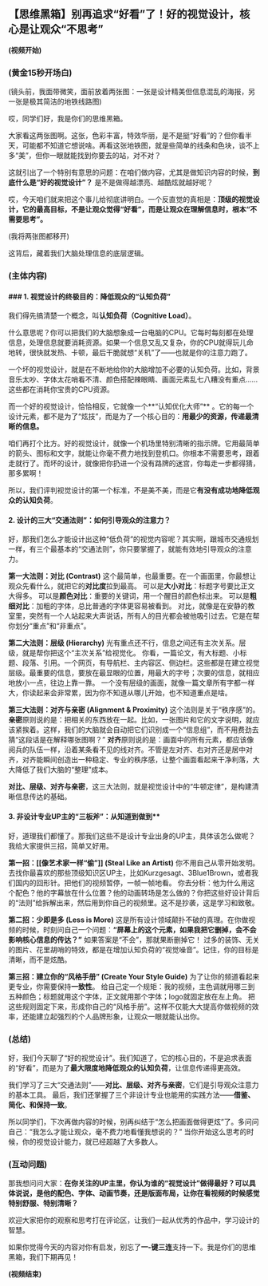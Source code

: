 
## **【思维黑箱】别再追求“好看”了！好的视觉设计，核心是让观众“不思考”**

**(视频开始)**

### **(黄金15秒开场白)**

(镜头前，我面带微笑，面前放着两张图：一张是设计精美但信息混乱的海报，另一张是极其简洁的地铁线路图)

哎，同学们好，我是你们的思维黑箱。

大家看这两张图啊。这张，色彩丰富，特效华丽，是不是挺“好看”的？但你看半天，可能都不知道它想说啥。再看这张地铁图，就是些简单的线条和色块，谈不上多“美”，但你一眼就能找到你要去的站，对不对？

这就引出了一个特别有意思的问题：在咱们做内容，尤其是做知识内容的时候，**到底什么是“好的视觉设计”？** 是不是做得越漂亮、越酷炫就越好呢？

哎，今天咱们就来把这个事儿给彻底讲明白。一个反直觉的真相是：**顶级的视觉设计，它的最高目标，不是让观众觉得“好看”，而是让观众在理解信息时，根本“不需要思考”。**

(我将两张图都移开)

这背后，藏着我们大脑处理信息的底层逻辑。

### **(主体内容)**

#### **### 1. 视觉设计的终极目的：降低观众的“认知负荷”**

我们得先搞清楚一个概念，叫**认知负荷（Cognitive Load）**。

什么意思呢？你可以把我们的大脑想象成一台电脑的CPU。它每时每刻都在处理信息，处理信息就要消耗资源。如果一个信息又乱又复杂，你的CPU就得玩儿命地转，很快就发热、卡顿，最后干脆就想“关机”了——也就是你的注意力跑了。

一个坏的视觉设计，就是在不断地给你的大脑增加不必要的认知负荷。比如，背景音乐太吵、字体太花哨看不清、颜色搭配辣眼睛、画面元素乱七八糟没有重点……这些都在消耗你宝贵的CPU资源。

而一个好的视觉设计，恰恰相反，它就像一个**“认知优化大师”** 。它的每一个设计元素，都不是为了“炫技”，而是为了一个核心目的：**用最少的资源，传递最清晰的信息。**

咱们再打个比方。好的视觉设计，就像一个机场里特别清晰的指示牌。它用最简单的箭头、图标和文字，就能让你毫不费力地找到登机口。你根本不需要思考，跟着走就行了。而坏的设计，就像把你扔进一个没有路牌的迷宫，你每走一步都得猜，那多累啊！

所以，我们评判视觉设计的第一个标准，不是美不美，而是它**有没有成功地降低观众的认知负荷**。

####  2. 设计的三大“交通法则”：如何引导观众的注意力？

好，那我们怎么才能设计出这种“低负荷”的视觉内容呢？其实啊，跟城市交通规划一样，有三个最基本的“交通法则”，你只要掌握了，就能有效地引导观众的注意力。

**第一大法则：对比 (Contrast)**
这个最简单，也最重要。在一个画面里，你最想让观众先看什么，就把它的**对比度**拉到最高。
可以是**大小对比**：标题字号要比正文大得多。
可以是**颜色对比**：重要的关键词，用一个醒目的颜色标出来。
可以是**粗细对比**：加粗的字体，总比普通的字体更容易被看到。
对比，就像是在安静的教室里，突然有一个人站起来大声说话，所有人的目光都会被他吸引过去。它是在帮你划分“重点”和“非重点”。

**第二大法则：层级 (Hierarchy)**
光有重点还不行，信息之间还有主次关系。层级，就是帮你把这个“主次关系”给视觉化。
你看，一篇论文，有大标题、小标题、段落、引用。一个网页，有导航栏、主内容区、侧边栏。这些都是在建立视觉层级。最重要的信息，要放在最显眼的位置，用最大的字号；次要的信息，就相应地放小一点，往边上靠一靠。
一个没有层级的画面，就像一篇文章所有字都一样大，你读起来会非常累，因为你不知道从哪儿开始，也不知道重点是啥。

**第三大法则：对齐与亲密 (Alignment & Proximity)**
这个法则是关于“秩序感”的。
**亲密**原则说的是：把相关的东西放在一起。比如，一张图片和它的文字说明，就应该紧挨着。这样，我们的大脑就会自动把它们识别成一个“信息组”，而不用费劲去猜“这段话是在解释哪张图啊？”
**对齐**原则说的是：画面中的所有元素，都应该像阅兵的队伍一样，沿着某条看不见的线对齐。不管是左对齐、右对齐还是居中对齐，对齐能瞬间创造出一种稳定、专业的秩序感，让整个画面看起来干净利落，大大降低了我们大脑的“整理”成本。

**对比、层级、对齐与亲密**，这三大法则，就是视觉设计中的“牛顿定律”，是构建清晰信息传达的基础。

#### 3. 非设计专业UP主的“三板斧”：从知道到做到**

好，道理我们都懂了。那我们这些不是设计专业出身的UP主，具体该怎么做呢？我给大家提供三招，简单又好用。

**第一招：[[像艺术家一样“偷”]] (Steal Like an Artist)**
你不用自己从零开始发明。去找你最喜欢的那些顶级知识区UP主，比如Kurzgesagt、3Blue1Brown，或者我们国内的回形针。把他们的视频暂停，一帧一帧地看。
你去分析：他为什么用这个配色？他的字幕放在什么位置？他的动画转场是怎么做的？你把这些好设计背后的“法则”给拆解出来，然后用到你自己的视频里。这不是抄袭，这是学习和致敬。

**第二招：少即是多 (Less is More)**
这是所有设计领域颠扑不破的真理。在你做视频的时候，时刻问自己一个问题：**“屏幕上的这个元素，如果我把它删掉，会不会影响核心信息的传达？”**
如果答案是“不会”，那就果断删掉它！
过多的装饰、无关的图片、花里胡哨的特效，都是在增加认知负荷的“视觉噪音”。记住，你的目标是清晰，而不是炫酷。

**第三招：建立你的“风格手册” (Create Your Style Guide)**
为了让你的频道看起来更专业，你需要保持**一致性**。
给自己定一个规矩：我的视频，主色调就用哪三到五种颜色；标题就用这个字体，正文就用那个字体；logo就固定放在左上角。
把这些规则固定下来，形成你自己的“风格手册”。这样不仅能大大提高你做视频的效率，还能建立起强烈的个人品牌形象，让观众一眼就能认出你。

### **(总结)**

好，我们今天聊了“好的视觉设计”。我们知道了，它的核心目的，不是追求表面的“好看”，而是为了**最大限度地降低观众的认知负荷**，让信息传递得更高效。

我们学习了三大“交通法则”——**对比、层级、对齐与亲密**，它们是引导观众注意力的基本工具。
最后，我们还掌握了三个非设计专业也能用的实践方法——**借鉴、简化、和保持一致**。

所以同学们，下次再做内容的时候，别再纠结于“怎么把画面做得更炫”了。多问问自己：“我怎么才能让观众，毫不费力地看懂我想说的？” 当你开始这么思考的时候，你的视觉设计能力，就已经超越了大多数人。

### **(互动问题)**

那我想问问大家：**在你关注的UP主里，你认为谁的“视觉设计”做得最好？可以具体说说，是他的配色、字体、动画节奏，还是版面布局，让你在看视频的时候感觉特别舒服、特别清晰？**

欢迎大家把你的观察和思考打在评论区，让我们一起从优秀的作品中，学习设计的智慧。

如果你觉得今天的内容对你有启发，别忘了**一-键三连**支持一下。我是你们的思维黑箱，我们下期再见！

**(视频结束)**